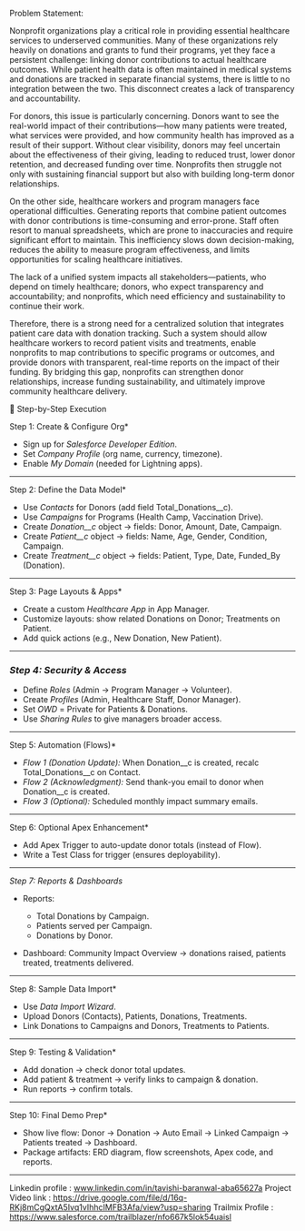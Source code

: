 Problem Statement: 


Nonprofit organizations play a critical role in providing essential healthcare services to underserved communities. Many of these organizations rely heavily on donations and grants to fund their programs, yet they face a persistent challenge: linking donor contributions to actual healthcare outcomes. While patient health data is often maintained in medical systems and donations are tracked in separate financial systems, there is little to no integration between the two. This disconnect creates a lack of transparency and accountability.

For donors, this issue is particularly concerning. Donors want to see the real-world impact of their contributions—how many patients were treated, what services were provided, and how community health has improved as a result of their support. Without clear visibility, donors may feel uncertain about the effectiveness of their giving, leading to reduced trust, lower donor retention, and decreased funding over time. Nonprofits then struggle not only with sustaining financial support but also with building long-term donor relationships.

On the other side, healthcare workers and program managers face operational difficulties. Generating reports that combine patient outcomes with donor contributions is time-consuming and error-prone. Staff often resort to manual spreadsheets, which are prone to inaccuracies and require significant effort to maintain. This inefficiency slows down decision-making, reduces the ability to measure program effectiveness, and limits opportunities for scaling healthcare initiatives.

The lack of a unified system impacts all stakeholders—patients, who depend on timely healthcare; donors, who expect transparency and accountability; and nonprofits, which need efficiency and sustainability to continue their work.

Therefore, there is a strong need for a centralized solution that integrates patient care data with donation tracking. Such a system should allow healthcare workers to record patient visits and treatments, enable nonprofits to map contributions to specific programs or outcomes, and provide donors with transparent, real-time reports on the impact of their funding. By bridging this gap, nonprofits can strengthen donor relationships, increase funding sustainability, and ultimately improve community healthcare delivery.

🔹 Step-by-Step Execution

Step 1: Create & Configure Org*

* Sign up for *Salesforce Developer Edition*.
* Set *Company Profile* (org name, currency, timezone).
* Enable *My Domain* (needed for Lightning apps).

---

Step 2: Define the Data Model*

* Use *Contacts* for Donors (add field Total_Donations__c).
* Use *Campaigns* for Programs (Health Camp, Vaccination Drive).
* Create *Donation__c* object → fields: Donor, Amount, Date, Campaign.
* Create *Patient__c* object → fields: Name, Age, Gender, Condition, Campaign.
* Create *Treatment__c* object → fields: Patient, Type, Date, Funded_By (Donation).

---

Step 3: Page Layouts & Apps*

* Create a custom *Healthcare App* in App Manager.
* Customize layouts: show related Donations on Donor; Treatments on Patient.
* Add quick actions (e.g., New Donation, New Patient).

---

### *Step 4: Security & Access*

* Define *Roles* (Admin → Program Manager → Volunteer).
* Create *Profiles* (Admin, Healthcare Staff, Donor Manager).
* Set *OWD* = Private for Patients & Donations.
* Use *Sharing Rules* to give managers broader access.

---

Step 5: Automation (Flows)*

* *Flow 1 (Donation Update):* When Donation__c is created, recalc Total_Donations__c on Contact.
* *Flow 2 (Acknowledgment):* Send thank-you email to donor when Donation__c is created.
* *Flow 3 (Optional):* Scheduled monthly impact summary emails.

---

Step 6: Optional Apex Enhancement*

* Add Apex Trigger to auto-update donor totals (instead of Flow).
* Write a Test Class for trigger (ensures deployability).

---

*Step 7: Reports & Dashboards*

* Reports:

  * Total Donations by Campaign.
  * Patients served per Campaign.
  * Donations by Donor.
* Dashboard: Community Impact Overview → donations raised, patients treated, treatments delivered.

---

Step 8: Sample Data Import*

* Use *Data Import Wizard*.
* Upload Donors (Contacts), Patients, Donations, Treatments.
* Link Donations to Campaigns and Donors, Treatments to Patients.

---

Step 9: Testing & Validation*

* Add donation → check donor total updates.
* Add patient & treatment → verify links to campaign & donation.
* Run reports → confirm totals.

---

Step 10: Final Demo Prep*

* Show live flow: Donor → Donation → Auto Email → Linked Campaign → Patients treated → Dashboard.
* Package artifacts: ERD diagram, flow screenshots, Apex code, and reports.

---



Linkedin profile : www.linkedin.com/in/tavishi-baranwal-aba65627a
Project Video link : https://drive.google.com/file/d/16q-RKj8mCgQxtA5Ivq1vIhhcIMFB3Afa/view?usp=sharing
Trailmix Profile : https://www.salesforce.com/trailblazer/nfo667k5lok54uaisl
